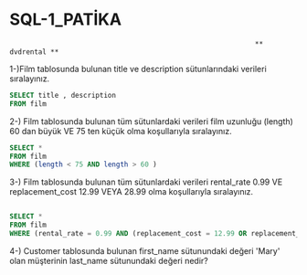 # SQL-1_PATİKA

                                                                ** dvdrental ** 


1-)Film tablosunda bulunan title ve description sütunlarındaki verileri sıralayınız.



```SQL
SELECT title , description
FROM film
```
2-) Film tablosunda bulunan tüm sütunlardaki verileri film uzunluğu (length) 60 dan büyük VE 75 ten küçük olma koşullarıyla sıralayınız.


```SQL
SELECT *
FROM film
WHERE (length < 75 AND length > 60 )
```

3-) Film tablosunda bulunan tüm sütunlardaki verileri rental_rate 0.99 VE replacement_cost 12.99 VEYA 28.99 olma koşullarıyla sıralayınız.

```SQL

SELECT *
FROM film
WHERE (rental_rate = 0.99 AND (replacement_cost = 12.99 OR replacement_cost = 28.99) )

```
4-) Customer tablosunda bulunan first_name sütunundaki değeri 'Mary' olan müşterinin last_name sütunundaki değeri nedir?











